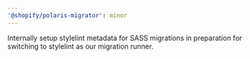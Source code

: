 ```yaml
---
'@shopify/polaris-migrator': minor
---
```


Internally setup stylelint metadata for SASS migrations in preparation for switching to stylelint as our migration runner.
